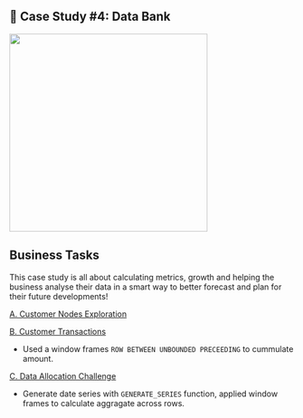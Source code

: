 ## 🏦 Case Study #4: Data Bank
<img src="https://8weeksqlchallenge.com/images/case-study-designs/4.png" width="350" height="350">

## Business Tasks
This case study is all about calculating metrics, growth and helping the business analyse their data in a smart way to better forecast and plan for their future developments!

[A. Customer Nodes Exploration](https://github.com/toludoyin/8-week-sql-challenge/blob/main/Case-Study-%234-Data-Bank/A-Customer-Nodes-Exploration.sql)

[B. Customer Transactions](https://github.com/toludoyin/8-week-sql-challenge/blob/main/Case-Study-%234-Data-Bank/B-Customer-Transactions.sql)
* Used a window frames ```ROW BETWEEN UNBOUNDED PRECEEDING``` to cummulate amount.

[C. Data Allocation Challenge](https://github.com/toludoyin/8-week-sql-challenge/blob/main/Case-Study-%234-Data-Bank/C-Data-Allocation-Challenge.sql) 
* Generate date series with ```GENERATE_SERIES``` function, applied window frames to calculate aggragate across rows.
